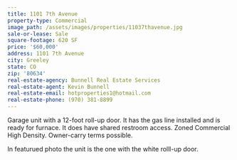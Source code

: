 ```yaml
---
title: 1101 7th Avenue
property-type: Commercial
image_path: /assets/images/properties/11037thavenue.jpg
sale-or-lease: Sale
square-footage: 620 SF
price: '$60,000'
address: 1101 7th Avenue
city: Greeley
state: CO
zip: '80634'
real-estate-agency: Bunnell Real Estate Services
real-estate-agent: Kevin Bunnell
real-estate-email: hotproperties1@hotmail.com
real-estate-phone: (970) 381-8899
---
```


Garage unit with a 12-foot roll-up door. It has the gas line installed and is ready for furnace. It does have shared restroom access. Zoned Commercial High Density. Owner-carry terms possible.

In featurued photo the unit is the one with the white rolll-up door.